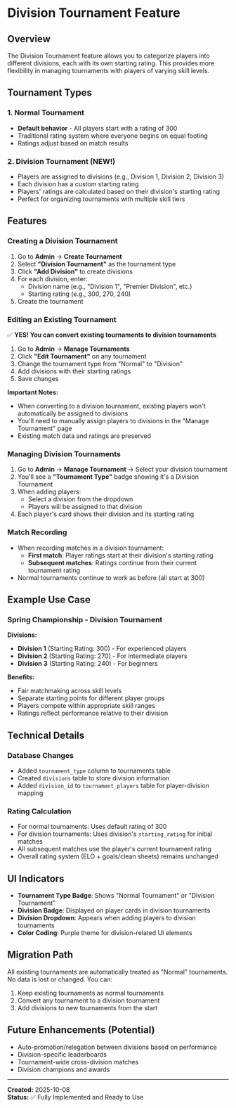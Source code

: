 # Division Tournament Feature

## Overview
The Division Tournament feature allows you to categorize players into different divisions, each with its own starting rating. This provides more flexibility in managing tournaments with players of varying skill levels.

## Tournament Types

### 1. Normal Tournament
- **Default behavior** - All players start with a rating of 300
- Traditional rating system where everyone begins on equal footing
- Ratings adjust based on match results

### 2. Division Tournament (NEW!)
- Players are assigned to divisions (e.g., Division 1, Division 2, Division 3)
- Each division has a custom starting rating
- Players' ratings are calculated based on their division's starting rating
- Perfect for organizing tournaments with multiple skill tiers

## Features

### Creating a Division Tournament
1. Go to **Admin** → **Create Tournament**
2. Select **"Division Tournament"** as the tournament type
3. Click **"Add Division"** to create divisions
4. For each division, enter:
   - Division name (e.g., "Division 1", "Premier Division", etc.)
   - Starting rating (e.g., 300, 270, 240)
5. Create the tournament

### Editing an Existing Tournament
✅ **YES! You can convert existing tournaments to division tournaments**

1. Go to **Admin** → **Manage Tournaments**
2. Click **"Edit Tournament"** on any tournament
3. Change the tournament type from "Normal" to "Division"
4. Add divisions with their starting ratings
5. Save changes

**Important Notes:**
- When converting to a division tournament, existing players won't automatically be assigned to divisions
- You'll need to manually assign players to divisions in the "Manage Tournament" page
- Existing match data and ratings are preserved

### Managing Division Tournaments
1. Go to **Admin** → **Manage Tournament** → Select your division tournament
2. You'll see a **"Tournament Type"** badge showing it's a Division Tournament
3. When adding players:
   - Select a division from the dropdown
   - Players will be assigned to that division
4. Each player's card shows their division and its starting rating

### Match Recording
- When recording matches in a division tournament:
  - **First match**: Player ratings start at their division's starting rating
  - **Subsequent matches**: Ratings continue from their current tournament rating
- Normal tournaments continue to work as before (all start at 300)

## Example Use Case

### Spring Championship - Division Tournament

**Divisions:**
- **Division 1** (Starting Rating: 300) - For experienced players
- **Division 2** (Starting Rating: 270) - For intermediate players  
- **Division 3** (Starting Rating: 240) - For beginners

**Benefits:**
- Fair matchmaking across skill levels
- Separate starting points for different player groups
- Players compete within appropriate skill ranges
- Ratings reflect performance relative to their division

## Technical Details

### Database Changes
- Added `tournament_type` column to tournaments table
- Created `divisions` table to store division information
- Added `division_id` to `tournament_players` table for player-division mapping

### Rating Calculation
- For normal tournaments: Uses default rating of 300
- For division tournaments: Uses division's `starting_rating` for initial matches
- All subsequent matches use the player's current tournament rating
- Overall rating system (ELO + goals/clean sheets) remains unchanged

## UI Indicators
- **Tournament Type Badge**: Shows "Normal Tournament" or "Division Tournament"
- **Division Badge**: Displayed on player cards in division tournaments
- **Division Dropdown**: Appears when adding players to division tournaments
- **Color Coding**: Purple theme for division-related UI elements

## Migration Path
All existing tournaments are automatically treated as "Normal" tournaments. No data is lost or changed. You can:
1. Keep existing tournaments as normal tournaments
2. Convert any tournament to a division tournament
3. Add divisions to new tournaments from the start

## Future Enhancements (Potential)
- Auto-promotion/relegation between divisions based on performance
- Division-specific leaderboards
- Tournament-wide cross-division matches
- Division champions and awards

---

**Created:** 2025-10-08  
**Status:** ✅ Fully Implemented and Ready to Use
